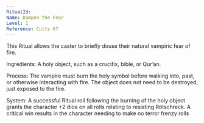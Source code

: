 ```yaml
---
RitualId: 
Name: Dampen the Fear
Level: 1
Reference: Cults 67
---
```

This Ritual allows the caster to briefly douse their natural vampiric fear of fire.   

Ingredients: A holy object, such as a crucifix, bible, or Qur’an.   

Process: The vampire must burn the holy symbol before walking into, past, or otherwise interacting with fire. The object does not need to be destroyed, just exposed to the fire.   

System: A successful Ritual roll following the burning of the holy object grants the character +2 dice on all rolls relating to resisting Rötschreck. A critical win results in the character needing to make no terror frenzy rolls